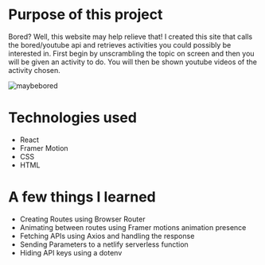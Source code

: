 # Purpose of this project

Bored? Well, this website may help relieve that! I created this site that calls the bored/youtube api and retrieves activities you could possibly be interested
in. First begin by unscrambling the topic on screen and then you will be given an activity to do. You will then be shown youtube videos of the activity
chosen.

![maybebored](https://user-images.githubusercontent.com/97478849/163892724-17dbebde-b747-44cd-84db-21c6c79bdcb3.gif)

# Technologies used
- React
- Framer Motion
- CSS
- HTML

# A few things I learned
- Creating Routes using Browser Router
- Animating between routes using Framer motions animation presence
- Fetching APIs using Axios and handling the response
- Sending Parameters to a netlify serverless function
- Hiding API keys using a dotenv 

